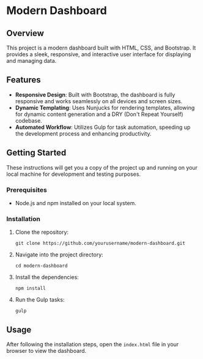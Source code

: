 # Modern Dashboard

## Overview

This project is a modern dashboard built with HTML, CSS, and Bootstrap. It provides a sleek, responsive, and interactive user interface for displaying and managing data.

## Features

- **Responsive Design**: Built with Bootstrap, the dashboard is fully responsive and works seamlessly on all devices and screen sizes.
- **Dynamic Templating**: Uses Nunjucks for rendering templates, allowing for dynamic content generation and a DRY (Don't Repeat Yourself) codebase.
- **Automated Workflow**: Utilizes Gulp for task automation, speeding up the development process and enhancing productivity.

## Getting Started

These instructions will get you a copy of the project up and running on your local machine for development and testing purposes.

### Prerequisites

- Node.js and npm installed on your local system.

### Installation

1. Clone the repository:
    ```
    git clone https://github.com/yourusername/modern-dashboard.git
    ```
2. Navigate into the project directory:
    ```
    cd modern-dashboard
    ```
3. Install the dependencies:
    ```
    npm install
    ```
4. Run the Gulp tasks:
    ```
    gulp
    ```

## Usage

After following the installation steps, open the `index.html` file in your browser to view the dashboard.
